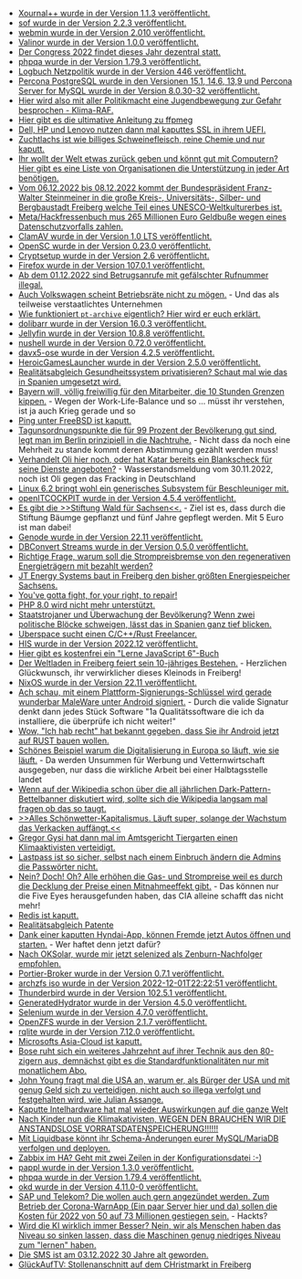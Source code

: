 * [Xournal++ wurde in der Version 1.1.3 veröffentlicht.](https://github.com/xournalpp/xournalpp/releases/tag/v1.1.3)
* [sof wurde in der Version 2.2.3 veröffentlicht.](https://github.com/thesofproject/sof/releases/tag/v2.2.3)
* [webmin wurde in der Version 2.010 veröffentlicht.](https://github.com/webmin/webmin/releases/tag/2.010)
* [Valinor wurde in der Version 1.0.0 veröffentlicht.](https://github.com/CuyZ/Valinor/releases/tag/1.0.0)
* [Der Congress 2022 findet dieses Jahr dezentral statt.](https://events.ccc.de/2022/11/28/dezentral-2022/)
* [phpqa wurde in der Version 1.79.3 veröffentlicht.](https://github.com/jakzal/phpqa/releases/tag/v1.79.3)
* [Logbuch Netzpolitik wurde in der Version 446 veröffentlicht.](https://logbuch-netzpolitik.de/lnp446-die-laermsucht-des-poebels)
* [Percona PostgreSQL wurde in den Versionen 15.1, 14.6, 13,9 und Percona Server for MySQL wurde in der Version 8.0.30-32 veröffentlicht.](https://www.percona.com/blog/release-roundup-november-28-2022/)
* [Hier wird also mit aller Politikmacht eine Jugendbewegung zur Gefahr besprochen - Klima-RAF.](https://www.youtube.com/watch?v=3KWW7TIxXfw)
* [Hier gibt es die ultimative Anleitung zu ffpmeg](https://img.ly/blog/ultimate-guide-to-ffmpeg/)
* [Dell, HP und Lenovo nutzen dann mal kaputtes SSL in ihrem UEFI.](https://www.borncity.com/blog/2022/11/29/dell-hp-lenovo-nutzen-veraltete-openssl-versionen-im-uefi/)
* [Zuchtlachs ist wie billiges Schweinefleisch, reine Chemie und nur kaputt.](https://netzfrauen.org/2022/11/28/salmon-4/)
* [Ihr wollt der Welt etwas zurück geben und könnt gut mit Computern? Hier gibt es eine Liste von Organisationen die Unterstützung in jeder Art benötigen.](https://opensource.com/article/22/11/open-source-giving-tuesday)
* [Vom 06.12.2022 bis 08.12.2022 kommt der Bundespräsident Franz-Walter Steinmeiner in die große Kreis-, Universitäts-, Silber- und Bergbaustadt Freiberg welche Teil eines UNESCO-Weltkulturerbes ist.](https://www.bundespraesident.de/SharedDocs/Termine/DE/Frank-Walter-Steinmeier/2022/12/221206-08-Ortszeit-Freiberg.html;jsessionid=4CF2B2589588E6980132AD8BA94CC5B0.1_cid505)
* [Meta/Hackfressenbuch mus 265 Millionen Euro Geldbuße wegen eines Datenschutzvorfalls zahlen.](https://www.borncity.com/blog/2022/11/29/irische-dpc-verhngt-nach-datenschutzvorfall-265-millionen-euro-geldbue-gegen-meta-facebook/)
* [ClamAV wurde in der Version 1.0 LTS veröffentlicht.](https://www.phoronix.com/news/ClamAV-1.0-LTS)
* [OpenSC wurde in der Version 0.23.0 veröffentlicht.](https://github.com/OpenSC/OpenSC/releases/tag/0.23.0)
* [Cryptsetup wurde in der Version 2.6 veröffentlicht.](https://www.phoronix.com/news/Cryptsetup-2.6)
* [Firefox wurde in der Version 107.0.1 veröffentlicht.](https://www.borncity.com/blog/2022/11/30/firefox-107-0-1-freigegeben/)
* [Ab dem 01.12.2022 sind Betrugsanrufe mit gefälschter Rufnummer illegal.](https://www.borncity.com/blog/2022/11/30/ab-morgen-1-dez-2022-gilt-der-spoofing-schutz-bei-telefonaten/)
* [Auch Volkswagen scheint Betriebsräte nicht zu mögen.](https://www.sachsen-fernsehen.de/gericht-erklaert-vw-betriebsratswahl-in-zwickau-fuer-unwirksam-1166551/) - Und das als teilweise verstaatlichtes Unternehmen
* [Wie funktioniert `pt-archive` eigentlich? Hier wird er euch erklärt.](https://www.percona.com/blog/mysql-data-archival-with-minimal-disruption/)
* [dolibarr wurde in der Version 16.0.3 veröffentlicht.](https://github.com/Dolibarr/dolibarr/releases/tag/16.0.3)
* [Jellyfin wurde in der Version 10.8.8 veröffentlicht.](https://github.com/jellyfin/jellyfin/releases/tag/v10.8.8)
* [nushell wurde in der Version 0.72.0 veröffentlicht.](https://github.com/nushell/nushell/releases/tag/0.72.0)
* [davx5-ose wurde in der Version 4.2.5 veröffentlicht.](https://github.com/bitfireAT/davx5-ose/releases/tag/v4.2.5-ose)
* [HeroicGamesLauncher wurde in der Version 2.5.0 veröffentlicht.](https://github.com/Heroic-Games-Launcher/HeroicGamesLauncher/releases/tag/v2.5.0)
* [Realitätsabgleich Gesundheitssystem privatisieren? Schaut mal wie das in Spanien umgesetzt wird.](https://www.youtube.com/watch?v=YCvLk_Gobnk)
* [Bayern will, völlig freiwillig für den Mitarbeiter, die 10 Stunden Grenzen kippen.](https://blog.fefe.de/?ts=9d79fb0b) - Wegen der Work-Life-Balance und so ... müsst ihr verstehen, ist ja auch Krieg gerade und so
* [Ping unter FreeBSD ist kaputt.](https://blog.fefe.de/?ts=9d79f754)
* [Tagunsordnungspunkte die für 99 Prozent der Bevölkerung gut sind, legt man im Berlin prinzipiell in die Nachtruhe.](https://blog.fefe.de/?ts=9d79e807) - Nicht dass da noch eine Mehrheit zu stande kommt deren Abstimmung gezählt werden muss!
* [Verhandelt Oli hier noch, oder hat Katar bereits ein Blankscheck für seine Dienste angeboten?](https://www.sonnenseite.com/de/politik/auch-fuer-scholz-fracking-ergibt-wenig-sinn/) - Wasserstandsmeldung vom 30.11.2022, noch ist Oli gegen das Fracking in Deutschland
* [Linux 6.2 bringt wohl ein generisches Subsystem für Beschleuniger mit.](https://www.phoronix.com/news/Linux-6.2-Compute-Next)
* [openITCOCKPIT wurde in der Version 4.5.4 veröffentlicht.](https://github.com/it-novum/openITCOCKPIT/releases/tag/openITCOCKPIT-4.5.4)
* [Es gibt die >>Stiftung Wald für Sachsen<<.](https://mehr-wald-fuer-sachsen.de/) - Ziel ist es, dass durch die Stiftung Bäumge gepflanzt und fünf Jahre gepflegt werden. Mit 5 Euro ist man dabei!
* [Genode wurde in der Version 22.11 veröffentlicht.](https://github.com/genodelabs/genode/releases/tag/22.11)
* [DBConvert Streams wurde in der Version 0.5.0 veröffentlicht.](https://www.postgresql.org/about/news/dbconvert-streams-v050-released-2552)
* [Richtige Frage, warum soll die Strompreisbremse von den regenerativen Energieträgern mit bezahlt werden?](https://www.sonnenseite.com/de/politik/strompreisbremse-nicht-aus-solarumsaetzen-finanzieren/)
* [JT Energy Systems baut in Freiberg den bisher größten Energiespeicher Sachsens.](https://www.mdr.de/video/mdr-videos/a/video-677376.html)
* [You've gotta fight, for your right, to repair!](https://netzpolitik.org/2022/oekodesign-richtlinie-lebensverlaengernde-massnahmen-fuer-handys-und-tablets/)
* [PHP 8.0 wird nicht mehr unterstützt.](https://www.percona.com/blog/php-8-0-reaches-end-of-life/)
* [Staatstrojaner und Überwachung der Bevölkerung? Wenn zwei politische Blöcke schweigen, lässt das in Spanien ganz tief blicken.](https://netzpolitik.org/2022/untersuchungsauschuss-zu-pegasus-skandal-spanien-wird-zum-problemfall-fuer-das-eu-parlament/)
* [Uberspace sucht einen C/C++/Rust Freelancer.](https://blog.uberspace.de/freelance-job-c-cpp-rust/)
* [HIS wurde in der Version 2022.12 veröffentlicht.](https://www.his.de/hislive/release-202212)
* [Hier gibt es kostenfrei ein "Lerne JavaScript 6"-Buch](https://opensource.com/article/22/12/learn-javascript-2023)
* [Der Weltladen in Freiberg feiert sein 10-jähriges Bestehen.](http://freibergeragenda21.de/baumpflanzung-10-geburtstag-fairkauf-ladencafe-freiberg/) - Herzlichen Glückwunsch, ihr verwirklicher dieses Kleinods in Freiberg!
* [NixOS wurde in der Version 22.11 veröffentlicht.](https://www.phoronix.com/news/NixOS-22.11-Released)
* [Ach schau, mit einem Plattform-Signierungs-Schlüssel wird gerade wunderbar MaleWare unter Android signiert.](https://blog.fefe.de/?ts=9d77f2b4) - Durch die valide Signatur denkt dann jedes Stück Software "1a Qualitätssoftware die ich da installiere, die überprüfe ich nicht weiter!"
* [Wow, "Ich hab recht" hat bekannt gegeben, dass Sie ihr Android jetzt auf RUST bauen wollen.](https://blog.fefe.de/?ts=9d77d8af)
* [Schönes Beispiel warum die Digitalisierung in Europa so läuft, wie sie läuft.](https://blog.fefe.de/?ts=9d77cbd5) - Da werden Unsummen für Werbung und Vetternwirtschaft ausgegeben, nur dass die wirkliche Arbeit bei einer Halbtagsstelle landet
* [Wenn auf der Wikipedia schon über die all jährlichen Dark-Pattern-Bettelbanner diskutiert wird, sollte sich die Wikipedia langsam mal fragen ob das so taugt.](https://blog.fefe.de/?ts=9d762f88)
* [>>Alles Schönwetter-Kapitalismus. Läuft super, solange der Wachstum das Verkacken auffängt.<<](https://blog.fefe.de/?ts=9d76148c)
* [Gregor Gysi hat dann mal im Amtsgericht Tiergarten einen Klimaaktivisten verteidigt.](https://blog.fefe.de/?ts=9d76003a)
* [Lastpass ist so sicher, selbst nach einem Einbruch ändern die Admins die Passwörter nicht.](https://blog.fefe.de/?ts=9d76537c)
* [Nein? Doch! Oh? Alle erhöhen die Gas- und Strompreise weil es durch die Decklung der Preise einen Mitnahmeeffekt gibt.](https://blog.fefe.de/?ts=9d764ca3) - Das können nur die Five Eyes herausgefunden haben, das CIA alleine schafft das nicht mehr!
* [Redis ist kaputt.](https://www.bleepingcomputer.com/news/security/unpatched-redis-servers-targeted-in-new-redigo-malware-attacks/)
* [Realitätsabgleich Patente](https://netzfrauen.org/2022/12/01/patent-2/)
* [Dank einer kaputten Hyndai-App, können Fremde jetzt Autos öffnen und starten.](https://www.bleepingcomputer.com/news/security/hyundai-app-bugs-allowed-hackers-to-remotely-unlock-start-cars/) - Wer haftet denn jetzt dafür?
* [Nach OKSolar, wurde mir jetzt selenized als Zenburn-Nachfolger empfohlen.](https://github.com/jan-warchol/selenized/)
* [Portier-Broker wurde in der Version 0.7.1 veröffentlicht.](https://github.com/portier/portier-broker/releases/tag/v0.7.1)
* [archzfs iso wurde in der Version 2022-12-01T22:22:51 veröffentlicht.](https://archzfs.leibelt.de/)
* [Thunderbird wurde in der Version 102.5.1 veröffentlicht.](https://www.borncity.com/blog/2022/12/02/thunderbird-102-5-1-freigegeben/)
* [GeneratedHydrator wurde in der Version 4.5.0 veröffentlicht.](https://github.com/Ocramius/GeneratedHydrator/releases/tag/4.5.0)
* [Selenium wurde in der Version 4.7.0 veröffentlicht.](https://github.com/SeleniumHQ/selenium/releases/tag/selenium-4.7.0)
* [OpenZFS wurde in der Version 2.1.7 veröffentlicht.](https://github.com/openzfs/zfs/releases/tag/zfs-2.1.7)
* [rqlite wurde in der Version 7.12.0 veröffentlicht.](https://github.com/rqlite/rqlite/releases/tag/v7.12.0)
* [Microsofts Asia-Cloud ist kaputt.](https://blog.fefe.de/?ts=9d773298)
* [Bose ruht sich ein weiteres Jahrzehnt auf ihrer Technik aus den 80-zigern aus, demnächst gibt es die Standardfunktionalitäten nur mit monatlichem Abo.](https://blog.fefe.de/?ts=9d773078)
* [John Young fragt mal die USA an, warum er, als Bürger der USA und mit genug Geld sich zu verteidigen, nicht auch so illega verfolgt und festgehalten wird, wie Julian Assange.](https://blog.fefe.de/?ts=9d74e840)
* [Kaputte Intelhardware hat mal wieder Auswirkungen auf die ganze Welt](https://www.phoronix.com/news/Linux-6.0.11-Released)
* [Nach Kinder nun die Klimakativisten, WEGEN DEN BRAUCHEN WIR DIE ANSTANDSLOSE VORRATSDATENSPEICHERUNG!!!!!!](https://netzpolitik.org/2022/innenministerkonferenz-fuer-die-vorratsdatenspeicherung-gegen-radikale-klima-aktivistinnen/)
* [Mit Liquidbase könnt ihr Schema-Änderungen eurer MySQL/MariaDB verfolgen und deployen.](https://www.percona.com/blog/using-liquibase-as-a-solution-for-deploying-and-tracking-mysql-schema-changes/)
* [Zabbix im HA? Geht mit zwei Zeilen in der Konfigurationsdatei :-)](https://blog.zabbix.com/whats-up-home-no-more-blackouts-with-zabbix-ha-cluster/24738/)
* [pappl wurde in der Version 1.3.0 veröffentlicht.](https://github.com/michaelrsweet/pappl/releases/tag/v1.3.0)
* [phpqa wurde in der Version 1.79.4 veröffentlicht.](https://github.com/jakzal/phpqa/releases/tag/v1.79.4)
* [okd wurde in der Version 4.11.0-0 veröffentlicht.](https://github.com/okd-project/okd/releases/tag/4.11.0-0.okd-2022-12-02-145640)
* [SAP und Telekom? Die wollen auch gern angezündet werden. Zum Betrieb der Corona-WarnApp (Ein paar Server hier und da) sollen die Kosten für 2022 von 50 auf 73 Millionen gestiegen sein.](https://blog.fefe.de/?ts=9d75ae05) - Hackts?
* [Wird die KI wirklich immer Besser? Nein, wir als Menschen haben das Niveau so sinken lassen, dass die Maschinen genug niedriges Niveau zum "lernen" haben.](https://blog.fefe.de/?ts=9d7440b5)
* [Die SMS ist am 03.12.2022 30 Jahre alt geworden.](https://www.borncity.com/blog/2022/12/03/3-dezember-30-jahre-sms/)
* [GlückAufTV: Stollenanschnitt auf dem CHristmarkt in Freiberg](https://www.youtube.com/watch?v=UtPWodf1ycU)

